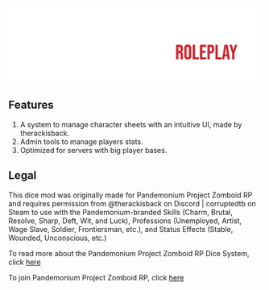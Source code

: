 ![logo](/workshop_files/ppzrplogo-05.png)
## Features
1) A system to manage character sheets with an intuitive UI, made by therackisback.
2) Admin tools to manage players stats.
3) Optimized for servers with big player bases.

## Legal
This dice mod was originally made for Pandemonium Project Zomboid RP and requires permission from @therackisback on Discord | corruptedtb on Steam to use with the Pandemonium-branded Skills (Charm, Brutal, Resolve, Sharp, Deft, Wit, and Luck), Professions (Unemployed, Artist, Wage Slave, Soldier, Frontiersman, etc.), and Status Effects (Stable, Wounded, Unconscious, etc.)

To read more about the Pandemonium Project Zomboid RP Dice System, click [here](https://www.pandemoniumpzrp.com/dice-table-of-contents)

To join Pandemonium Project Zomboid RP, click [here](https://discord.gg/ppzrp)


